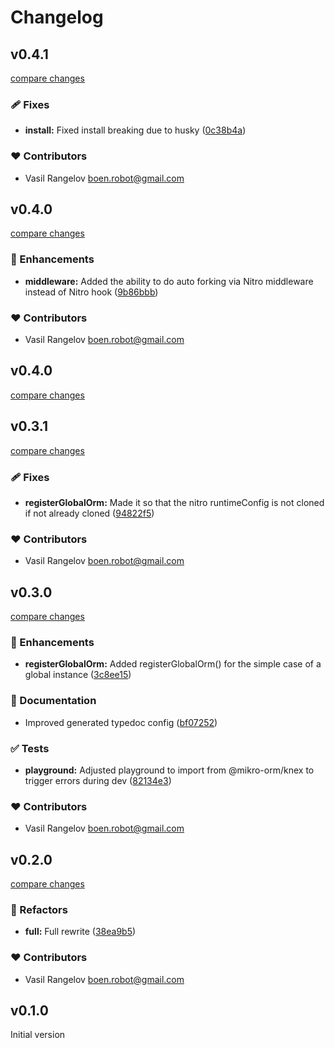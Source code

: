 # Changelog


## v0.4.1

[compare changes](https://github.com/boenrobot/nuxt-mikro-orm-module/compare/v0.4.0...v0.4.1)

### 🩹 Fixes

- **install:** Fixed install breaking due to husky ([0c38b4a](https://github.com/boenrobot/nuxt-mikro-orm-module/commit/0c38b4a))

### ❤️ Contributors

- Vasil Rangelov <boen.robot@gmail.com>

## v0.4.0

[compare changes](https://github.com/boenrobot/nuxt-mikro-orm-module/compare/v0.3.1...v0.4.0)

### 🚀 Enhancements

- **middleware:** Added the ability to do auto forking via Nitro middleware instead of Nitro hook ([9b86bbb](https://github.com/boenrobot/nuxt-mikro-orm-module/commit/9b86bbb))

### ❤️ Contributors

- Vasil Rangelov <boen.robot@gmail.com>

## v0.4.0

[compare changes](https://github.com/boenrobot/nuxt-mikro-orm-module/compare/v0.3.1...v0.4.0)

## v0.3.1

[compare changes](https://github.com/boenrobot/nuxt-mikro-orm-module/compare/v0.3.0...v0.3.1)

### 🩹 Fixes

- **registerGlobalOrm:** Made it so that the nitro runtimeConfig is not cloned if not already cloned ([94822f5](https://github.com/boenrobot/nuxt-mikro-orm-module/commit/94822f5))

### ❤️ Contributors

- Vasil Rangelov <boen.robot@gmail.com>

## v0.3.0

[compare changes](https://github.com/boenrobot/nuxt-mikro-orm-module/compare/v0.2.0...v0.3.0)

### 🚀 Enhancements

- **registerGlobalOrm:** Added registerGlobalOrm() for the simple case of a global instance ([3c8ee15](https://github.com/boenrobot/nuxt-mikro-orm-module/commit/3c8ee15))

### 📖 Documentation

- Improved generated typedoc config ([bf07252](https://github.com/boenrobot/nuxt-mikro-orm-module/commit/bf07252))

### ✅ Tests

- **playground:** Adjusted playground to import from @mikro-orm/knex to trigger errors during dev ([82134e3](https://github.com/boenrobot/nuxt-mikro-orm-module/commit/82134e3))

### ❤️ Contributors

- Vasil Rangelov <boen.robot@gmail.com>

## v0.2.0

[compare changes](https://github.com/boenrobot/nuxt-mikro-orm-module/compare/v0.1.0...v0.2.0)

### 💅 Refactors

- **full:** Full rewrite ([38ea9b5](https://github.com/boenrobot/nuxt-mikro-orm-module/commit/38ea9b5))

### ❤️ Contributors

- Vasil Rangelov <boen.robot@gmail.com>

## v0.1.0
Initial version


